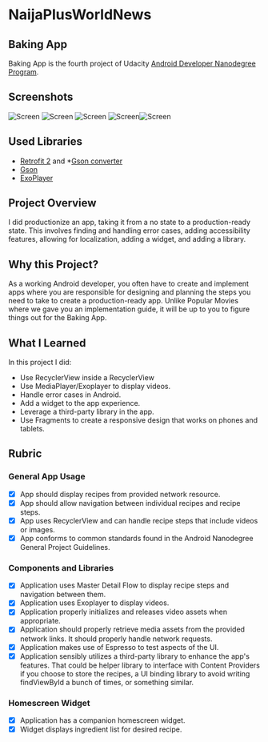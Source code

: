 # NaijaPlusWorldNews
## Baking App
Baking App is the fourth project of Udacity [Android Developer Nanodegree Program](https://www.udacity.com/course/android-developer-nanodegree-by-google--nd801).

## Screenshots
![Screen](https://github.com/ShowYoungg/Baking_App/blob/master/IMC1.png)
![Screen](https://github.com/ShowYoungg/Baking_App/blob/master/IMC2.png)
![Screen](https://github.com/ShowYoungg/Baking_App/blob/master/IMC3.png)
![Screen](https://github.com/ShowYoungg/Baking_App/blob/master/IMC4.png)![Screen](https://github.com/ShowYoungg/Baking_App/blob/master/IMC5.png)
## Used Libraries
* [Retrofit 2](https://github.com/square/retrofit) and 
*[Gson converter](https://github.com/square/retrofit/tree/master/retrofit-converters/gson)
* [Gson](https://github.com/google/gson)
* [ExoPlayer](https://github.com/google/ExoPlayer)

## Project Overview
I did productionize an app, taking it from a no state to a production-ready state. This involves finding and handling error cases, adding accessibility features, allowing for localization, adding a widget, and adding a library.

## Why this Project?
As a working Android developer, you often have to create and implement apps where you are responsible for designing and planning the steps you need to take to create a production-ready app. Unlike Popular Movies where we gave you an implementation guide, it will be up to you to figure things out for the Baking App.

## What I Learned
In this project I did:
* Use RecyclerView inside a RecyclerView
* Use MediaPlayer/Exoplayer to display videos.
* Handle error cases in Android.
* Add a widget to the app experience.
* Leverage a third-party library in the app.
* Use Fragments to create a responsive design that works on phones and tablets.

## Rubric

### General App Usage
- [x] App should display recipes from provided network resource.
- [x] App should allow navigation between individual recipes and recipe steps.
- [x] App uses RecyclerView and can handle recipe steps that include videos or images.
- [x] App conforms to common standards found in the Android Nanodegree General Project Guidelines.

### Components and Libraries
- [x] Application uses Master Detail Flow to display recipe steps and navigation between them.
- [x] Application uses Exoplayer to display videos.
- [x] Application properly initializes and releases video assets when appropriate.
- [x] Application should properly retrieve media assets from the provided network links. It should properly handle network requests.
- [x] Application makes use of Espresso to test aspects of the UI.
- [x] Application sensibly utilizes a third-party library to enhance the app's features. That could be helper library to interface with Content Providers if you choose to store the recipes, a UI binding library to avoid writing findViewById a bunch of times, or something similar.

### Homescreen Widget
- [x] Application has a companion homescreen widget.
- [x] Widget displays ingredient list for desired recipe.
